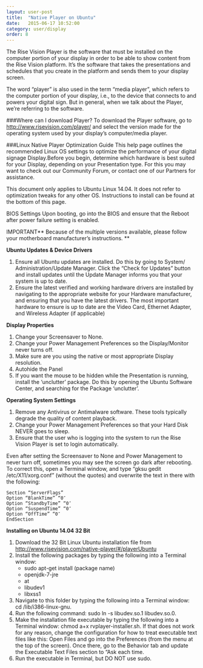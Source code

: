 ```yaml
---
layout: user-post
title:  "Native Player on Ubuntu"
date:   2015-06-17 10:52:00
category: user/display
order: 8
---
```


The Rise Vision Player is the software that must be installed on the computer portion of your display in order to be able to show content from the Rise Vision platform.  It’s the software that takes the presentations and schedules that you create in the platform and sends them to your display screen.

The word “player” is also used in the term “media player”, which refers to the computer portion of your display, i.e., to the device that connects to and powers your digital sign.   But in general, when we talk about the Player, we’re referring to the software.


###Where can I download Player?
To download the Player software, go to http://www.risevision.com/player/ and select the version made for the operating system used by your display’s computer/media player. 

###Linux Native Player Optimization Guide
This help page outlines the recommended Linux OS settings to optimize the performance of your digital signage Display.Before you begin, determine which hardware is best suited for your Display, depending on your Presentation type. For this you may want to check out our Community Forum, or contact one of our Partners for assistance.

This document only applies to Ubuntu Linux 14.04. It does not refer to optimization tweaks for any other OS. Instructions to install can be found at the bottom of this page.

BIOS Settings
Upon booting, go into the BIOS and ensure that the Reboot after power failure setting is enabled.

IMPORTANT** Because of the multiple versions available, please follow your motherboard manufacturer’s instructions. **

**Ubuntu Updates & Device Drivers** 

1. Ensure all Ubuntu updates are installed. Do this by going to System/ Administration/Update Manager. Click the “Check for Updates” button and install updates until the Update Manager informs you that your system is up to date.
2. Ensure the latest verified and working hardware drivers are installed by navigating to the appropriate website for your Hardware manufacturer, and ensuring that you have the latest drivers. The most important hardware to ensure is up to date are the Video Card, Ethernet Adapter, and Wireless Adapter (if applicable)

**Display Properties** 

1. Change your Screensaver to None.
2. Change your Power Management Preferences so the Display/Monitor never turns off.
3. Make sure are you using the native or most appropriate Display resolution.
4. Autohide the Panel
5. If you want the mouse to be hidden while the Presentation is running, install the ‘unclutter’ package. Do this by opening the Ubuntu Software Center, and searching for the Package ‘unclutter’.

**Operating System Settings** 

1. Remove any Antivirus or Antimalware software. These tools typically degrade the quality of content playback.
2. Change your Power Management Preferences so that your Hard Disk NEVER goes to sleep.
3. Ensure that the user who is logging into the system to run the Rise Vision Player is set to login automatically.

Even after setting the Screensaver to None and Power Management to never turn off, sometimes you may see the screen go dark after rebooting. To correct this, open a Terminal window, and type “gksu gedit /etc/X11/xorg.conf” (without the quotes) and overwrite the text in there with the following:

	Section “ServerFlags”
	Option “BlankTime” “0″
	Option “StandbyTime” “0″
	Option “SuspendTime” “0″
	Option “OffTime” “0″
	EndSection

**Installing on Ubuntu 14.04 32 Bit**

1. Download the 32 Bit Linux Ubuntu installation file from http://www.risevision.com/native-player/#/playerUbuntu
2. Install the following packages by typing the following into a Terminal window:
	* sudo apt-get install (package name)
	* openjdk-7-jre
	* at
	* libudev1
	* libxss1
3. Navigate to this folder by typing the following into a Terminal window: cd /lib/i386-linux-gnu.
4. Run the following command: sudo ln -s libudev.so.1 libudev.so.0.
5. Make the installation file executable by typing the following into a Terminal window: chmod a+x rvplayer-installer.sh. If that does not work for any reason, change the configuration for how to treat executable text files like this: Open Files and go into the Preferences (from the menu at the top of the screen). Once there, go to the Behavior tab and update the Executable Text Files section to “Ask each time.
6. Run the executable in Terminal, but DO NOT use sudo.
